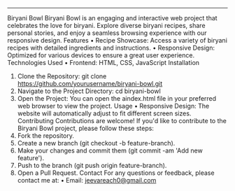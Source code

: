 ________________________________________
Biryani Bowl
Biryani Bowl is an engaging and interactive web project that celebrates the love for biryani. Explore diverse biryani recipes, share personal stories, and enjoy a seamless browsing experience with our responsive design.
Features
•	Recipe Showcase: Access a variety of biryani recipes with detailed ingredients and instructions.
•	Responsive Design: Optimized for various devices to ensure a great user experience.
Technologies Used
•	Frontend: HTML, CSS, JavaScript
Installation
1.	Clone the Repository: git clone https://github.com/yourusername/biryani-bowl.git
2.	Navigate to the Project Directory: cd biryani-bowl
3.	Open the Project:
You can open the aindex.html file in your preferred web browser to view the project.
Usage
•	Responsive Design: The website will automatically adjust to fit different screen sizes.
Contributing
Contributions are welcome! If you'd like to contribute to the Biryani Bowl project, please follow these steps:
1.	Fork the repository.
2.	Create a new branch (git checkout -b feature-branch).
3.	Make your changes and commit them (git commit -am 'Add new feature').
4.	Push to the branch (git push origin feature-branch).
5.	Open a Pull Request.
Contact
For any questions or feedback, please contact me at:
•	Email: jeevareach0@gmail.com

